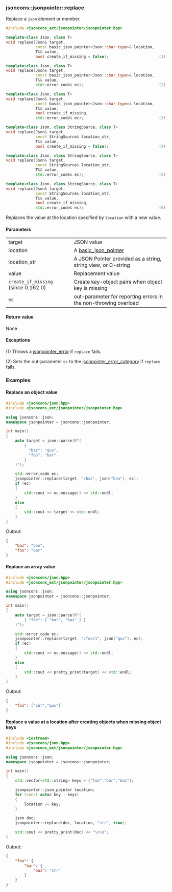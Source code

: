 ### jsoncons::jsonpointer::replace

Replace a `json` element or member.

```cpp
#include <jsoncons_ext/jsonpointer/jsonpointer.hpp>

template<class Json, class T>
void replace(Json& target, 
             const basic_json_pointer<Json::char_type>& location, 
             T&& value, 
             bool create_if_missing = false);                      (1)

template<class Json, class T>
void replace(Json& target, 
             const basic_json_pointer<Json::char_type>& location, 
             T&& value, 
             std::error_code& ec);                                 (2)

template<class Json, class T>
void replace(Json& target, 
             const basic_json_pointer<Json::char_type>& location, 
             T&& value, 
             bool create_if_missing, 
             std::error_code& ec);                                 (3)

template<class Json, class StringSource, class T>
void replace(Json& target, 
             const StringSource& location_str, 
             T&& value, 
             bool create_if_missing = false);                      (4)

template<class Json, class StringSource, class T>
void replace(Json& target, 
             const StringSource& location_str, 
             T&& value, 
             std::error_code& ec);                                 (5)

template<class Json, class StringSource, class T>
void replace(Json& target, 
             const StringSource& location_str, 
             T&& value, 
             bool create_if_missing, 
             std::error_code& ec);                                 (6)
```

Replaces the value at the location specified by `location` with a new value. 

#### Parameters
<table>
  <tr>
    <td>target</td>
    <td>JSON value</td> 
  </tr>
  <tr>
    <td>location</td>
    <td>A <a href="basic_json_pointer.md">basic_json_pointer</a></td> 
  </tr>
  <tr>
    <td>location_str</td>
    <td>A JSON Pointer provided as a string, string view, or C-string</td> 
  </tr>
  <tr>
    <td>value</td>
    <td>Replacement value</td> 
  </tr>
  <tr>
    <td><code>create_if_missing</code> (since 0.162.0)</td>
    <td>Create key-object pairs when object key is missing</td> 
  </tr>
  <tr>
    <td><code>ec</code></td>
    <td>out-parameter for reporting errors in the non-throwing overload</td> 
  </tr>
</table>

#### Return value

None

#### Exceptions

(1) Throws a [jsonpointer_error](jsonpointer_error.md) if `replace` fails.
 
(2) Sets the out-parameter `ec` to the [jsonpointer_error_category](jsonpointer_errc.md) if `replace` fails. 

### Examples

#### Replace an object value

```cpp
#include <jsoncons/json.hpp>
#include <jsoncons_ext/jsonpointer/jsonpointer.hpp>

using jsoncons::json;
namespace jsonpointer = jsoncons::jsonpointer;

int main()
{
    auto target = json::parse(R"(
        {
          "baz": "qux",
          "foo": "bar"
        }
    )");

    std::error_code ec;
    jsonpointer::replace(target, "/baz", json("boo"), ec);
    if (ec)
    {
        std::cout << ec.message() << std::endl;
    }
    else
    {
        std::cout << target << std::endl;
    }
}
```
Output:
```json
{
    "baz": "boo",
    "foo": "bar"
}
```

#### Replace an array value

```cpp
#include <jsoncons/json.hpp>
#include <jsoncons_ext/jsonpointer/jsonpointer.hpp>

using jsoncons::json;
namespace jsonpointer = jsoncons::jsonpointer;

int main()
{
    auto target = json::parse(R"(
        { "foo": [ "bar", "baz" ] }
    )");

    std::error_code ec;
    jsonpointer::replace(target, "/foo/1", json("qux"), ec);
    if (ec)
    {
        std::cout << ec.message() << std::endl;
    }
    else
    {
        std::cout << pretty_print(target) << std::endl;
    }
}
```
Output:
```json
{
    "foo": ["bar","qux"]
}
```

#### Replace a value at a location after creating objects when missing object keys

```cpp
#include <iostream>
#include <jsoncons/json.hpp>
#include <jsoncons_ext/jsonpointer/jsonpointer.hpp>

using jsoncons::json;
namespace jsonpointer = jsoncons::jsonpointer;

int main()
{
    std::vector<std::string> keys = {"foo","bar","baz"};

    jsonpointer::json_pointer location;
    for (const auto& key : keys)
    {
        location /= key;
    }

    json doc;
    jsonpointer::replace(doc, location, "str", true);

    std::cout << pretty_print(doc) << "\n\n";
}
```
Output:
```json
{
    "foo": {
        "bar": {
            "baz": "str"
        }
    }
}
```


